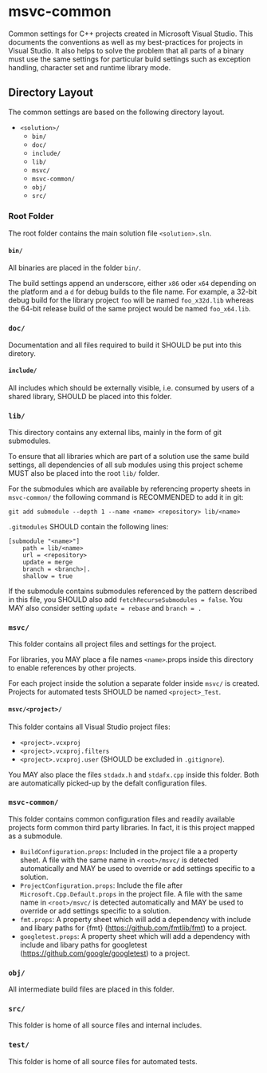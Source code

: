 # msvc-common
Common settings for C++ projects created in Microsoft Visual Studio. This documents the conventions as well as my best-practices for projects in Visual Studio. It also helps to solve the problem that all parts of a binary must use the same settings for particular build settings such as exception handling, character set and runtime library mode.

## Directory Layout
The common settings are based on the following directory layout.

- `<solution>/`
  - `bin/`
  - `doc/`
  - `include/`
  - `lib/`
  - `msvc/`
  - `msvc-common/`
  - `obj/`
  - `src/` 

### Root Folder
The root folder contains the main solution file `<solution>.sln`.

#### `bin/`
All binaries are placed in the folder `bin/`.

The build settings append an underscore, either `x86` oder `x64` depending on the platform and a `d` for debug builds to the file name. For example, a 32-bit debug build for the library project `foo` will be named `foo_x32d.lib` whereas the 64-bit release build of the same project would be named `foo_x64.lib`.

### `doc/`
Documentation and all files required to build it SHOULD be put into this diretory.

#### `include/`
All includes which should be externally visible, i.e. consumed by users of a shared library, SHOULD be placed into this folder.

### `lib/`
This directory contains any external libs, mainly in the form of git submodules.

To ensure that all libraries which are part of a solution use the same build settings, all dependencies of all sub modules using this project scheme MUST also be placed into the root `lib/` folder.

For the submodules which are available by referencing property sheets in `msvc-common/` the following command is RECOMMENDED to add it in git:
~~~
git add submodule --depth 1 --name <name> <repository> lib/<name>
~~~

`.gitmodules` SHOULD contain the following lines:
~~~
[submodule "<name>"]   
	path = lib/<name>
	url = <repository>
	update = merge
	branch = <branch>|.
	shallow = true
~~~

If the submodule contains submodules referenced by the pattern described in this file, you SHOULD also add `fetchRecurseSubmodules = false`. You MAY also consider setting `update = rebase` and `branch = .`

### `msvc/`
This folder contains all project files and settings for the project.

For libraries, you MAY place a file names `<name>`.props inside this directory to enable references by other projects.

For  each project inside the solution a separate folder inside `msvc/` is created. Projects for automated tests SHOULD be named `<project>_Test`.

#### `msvc/<project>/`
This folder contains all Visual Studio project files:
- `<project>.vcxproj`
- `<project>.vcxproj.filters`
- `<project>.vcxproj.user` (SHOULD be excluded in `.gitignore`).

You MAY also place the files `stdadx.h` and `stdafx.cpp` inside this folder. Both are automatically picked-up by the defalt configuration files.

### `msvc-common/`
This folder contains common configuration files and readily available projects form common third party libraries. In fact, it is this project mapped as a submodule.

- `BuildConfiguration.props`: Included in the project file a a property sheet. A file with the same name in `<root>/msvc/` is detected automatically and MAY be used to override or add settings specific to a solution.
- `ProjectConfiguration.props`: Include the file after `Microsoft.Cpp.Default.props` in the project file. A file with the same name in `<root>/msvc/` is detected automatically and MAY be used to override or add settings specific to a solution.
- `fmt.props`: A property sheet which will add a dependency with include and libary paths for {fmt} (https://github.com/fmtlib/fmt) to a project.
- `googletest.props`: A property sheet which will add a dependency with include and libary paths for googletest (https://github.com/google/googletest) to a project.

### `obj/`
All intermediate build files are placed in this folder.

### `src/`
This folder is home of all source files and internal includes.

### `test/`
This folder is home of all source files for automated tests.
